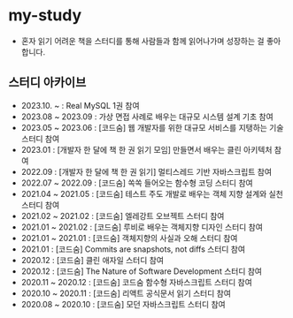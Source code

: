 # my-study
- 혼자 읽기 어려운 책을 스터디를 통해 사람들과 함께 읽어나가며 성장하는 걸 좋아합니다.

## 스터디 아카이브
- 2023.10. ~ : Real MySQL 1권 참여
- 2023.08 ~ 2023.09 : 가상 면접 사례로 배우는 대규모 시스템 설계 기초 참여
- 2023.05 ~ 2023.06 : [코드숨] 웹 개발자를 위한 대규모 서비스를 지탱하는 기술 스터디 참여 
- 2023.01 : [개발자 한 달에 책 한 권 읽기 모임] 만들면서 배우는 클린 아키텍처 참여
- 2022.09 : [개발자 한 달에 책 한 권 읽기] 멀티스레드 기반 자바스크립트 참여
- 2022.07 ~ 2022.09 : [코드숨] 쏙쏙 들어오는 함수형 코딩 스터디 참여
- 2021.04 ~ 2021.05 : [코드숨] 테스트 주도 개발로 배우는 객체 지향 설계와 실천 스터디 참여
- 2021.02 ~ 2021.02 : [코드숨] 엘레강트 오브젝트 스터디 참여
- 2021.01 ~ 2021.02 : [코드숨] 루비로 배우는 객체지향 디자인 스터디 참여
- 2021.01 ~ 2021.01 : [코드숨] 객체지향의 사실과 오해 스터디 참여
- 2021.01 : [코드숨] Commits are snapshots, not diffs 스터디 참여
- 2020.12 : [코드숨] 클린 애자일 스터디 참여
- 2020.12 : [코드숨] The Nature of Software Development 스터디 참여
- 2020.11 ~ 2020.12 : [코드숨] 코드숨 함수형 자바스크립트 스터디 참여
- 2020.10 ~ 2020.11 : [코드숨] 리액트 공식문서 읽기 스터디 참여
- 2020.08 ~ 2020.10 : [코드숨] 모던 자바스크립트 스터디 참여
